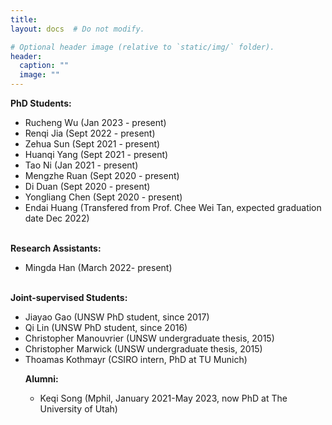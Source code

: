 ```yaml
---
title:
layout: docs  # Do not modify.

# Optional header image (relative to `static/img/` folder).
header:
  caption: ""
  image: ""
---
```

<b>PhD Students: </b>
<br>
<ul>
<li>Rucheng Wu (Jan 2023 - present)</li>
<li>Renqi Jia (Sept 2022 - present)</li>
<li>Zehua Sun (Sept 2021 - present)</li>
<li>Huanqi Yang (Sept 2021 - present)</li>
<li>Tao Ni (Jan 2021 - present)</li>
<li>Mengzhe Ruan (Sept 2020 - present)</li>
<li>Di Duan (Sept 2020 - present)</li>
<li>Yongliang Chen (Sept 2020 - present)</li>
<li>Endai Huang (Transfered from Prof. Chee Wei Tan, expected graduation date Dec 2022)</li>
</ul>
<br>
<b>Research Assistants: </b>
<br>
<ul>
<li>Mingda Han (March 2022- present)</li>
</ul>
<br>
<b>Joint-supervised Students: </b>
<br>
<ul>
<li>Jiayao Gao (UNSW PhD student, since 2017)</li>
<li>Qi Lin (UNSW PhD student, since 2016)</li>
<li>Christopher Manouvrier (UNSW undergraduate thesis, 2015)</li>
<li>Christopher Marwick (UNSW undergraduate thesis, 2015)</li>
<li>Thoamas Kothmayr (CSIRO intern,  PhD at TU Munich)</li>
</ul>

<ul>
<b>Alumni: </b>
<br>
<ul>
<li>Keqi Song (Mphil, January 2021-May 2023, now PhD at The University of Utah)</li>
</ul>












